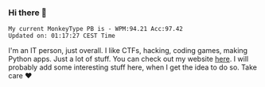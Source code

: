 ### Hi there 👋
<!-- PB START -->
```
My current MonkeyType PB is - WPM:94.21 Acc:97.42
Updated on: 01:17:27 CEST Time
```
<!-- PB END -->
I'm an IT person, just overall. I like CTFs, hacking, coding games, making Python apps. Just a lot of stuff.
You can check out my website [here](https://skill3472.github.io/).
I will probably add some interesting stuff here, when I get the idea to do so. Take care ❤️
